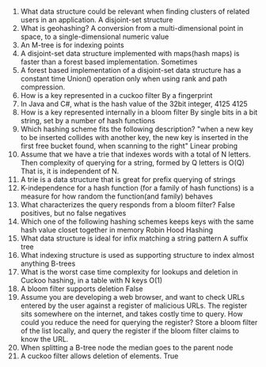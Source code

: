 1. What data structure could be relevant when finding clusters of related users in an application.
A disjoint-set structure
2. What is geohashing?
A conversion from a multi-dimensional point in space, to a single-dimensional numeric value
3. An M-tree is for indexing 
points
4. A disjoint-set data structure implemented with maps(hash maps) is faster than a forest based implementation.
Sometimes
5. A forest based implementation of a disjoint-set data structure has a constant time Union() operation
only when using rank and path compression.
6. How is a key represented in a cuckoo filter
By a fingerprint
7. In Java and C#, what is the hash value of the 32bit integer, 4125
4125
8. How is a key represented internally in a bloom filter
By single bits in a bit string, set by a number of hash functions
9. Which hashing scheme fits the following description?
"when a new key to be inserted collides with another key, the new key is inserted in the first free bucket found, when scanning to the right"
Linear probing
10. Assume that we have a trie that indexes words with a total of N letters. Then complexity of querying for a string, formed by Q letters is
O(Q) That is, it is independent of N.
11. A trie is a data structure that is great for 
prefix querying of strings
12. K-independence for a hash function (for a family of hash functions) is a measure for 
how random the function(and family) behaves
13. What characterizes the query responds from a bloom filter?
False positives, but no false negatives
14. Which one of the following hashing schemes keeps keys with the same hash value closet together in memory
Robin Hood Hashing
15. What data structure is ideal for infix matching a string pattern
A suffix tree
16. What indexing structure is used as supporting structure to index almost anything
B-trees
17. What is the worst case time complexity for lookups and deletion in Cuckoo hashing, in a table with N keys
O(1)
18. A bloom filter supports deletion
False
19. Assume you are developing a web browser, and want to check URLs entered by the user against a register of malicious URLs. The register sits somewhere on the internet, and takes costly time to query. How could you reduce the need for querying the register?
Store a bloom filter of the list locally, and query the register if the bloom filter claims to know the URL.
20. When splitting a B-tree node
the median goes to the parent node
21. A cuckoo filter allows deletion of elements.
True